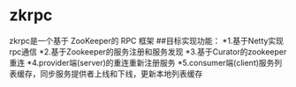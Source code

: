 # zkrpc
zkrpc是一个基于 ZooKeeper的 RPC 框架
##目标实现功能：
*1.基于Netty实现rpc通信
*2.基于Zookeeper的服务注册和服务发现
*3.基于Curator的zookeeper重连
*4.provider端(server)的重连重新注册服务
*5.consumer端(client)服务列表缓存，同步服务提供者上线和下线，更新本地列表缓存



